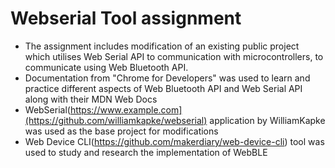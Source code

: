 # Webserial Tool assignment
 - The assignment includes modification of an existing public project which utilises Web Serial API to communication with microcontrollers, to communicate using Web Bluetooth API.
 - Documentation from "Chrome for Developers" was used to learn and practice different aspects of Web Bluetooth API and Web Serial API along with their MDN Web Docs
 - WebSerial(https://www.example.com](https://github.com/williamkapke/webserial) application by WilliamKapke was used as the base project for modifications
 - Web Device CLI(https://github.com/makerdiary/web-device-cli) tool was used to study and research the implementation of WebBLE 
